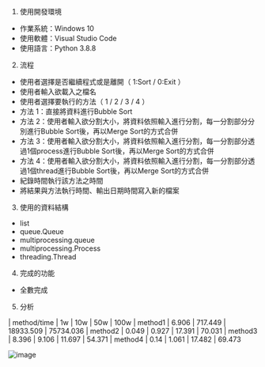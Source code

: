 1. 使用開發環境

- 作業系統：Windows 10
- 使用軟體：Visual Studio Code
- 使用語言：Python 3.8.8

2. 流程

- 使用者選擇是否繼續程式或是離開（ 1:Sort / 0:Exit ）
- 使用者輸入欲載入之檔名
- 使用者選擇要執行的方法（ 1 / 2 / 3 / 4 ）
- 方法 1：直接將資料進行Bubble Sort
- 方法 2：使用者輸入欲分割大小，將資料依照輸入進行分割，每一分割部分分別進行Bubble Sort後，再以Merge Sort的方式合併
- 方法 3：使用者輸入欲分割大小，將資料依照輸入進行分割，每一分割部分透過1個process進行Bubble Sort後，再以Merge Sort的方式合併
- 方法 4：使用者輸入欲分割大小，將資料依照輸入進行分割，每一分割部分透過1個thread進行Bubble Sort後，再以Merge Sort的方式合併
- 紀錄時間執行該方法之時間
- 將結果與方法執行時間、輸出日期時間寫入新的檔案

3. 使用的資料結構

- list
- queue.Queue
- multiprocessing.queue
- multiprocessing.Process
- threading.Thread

4. 完成的功能

- 全數完成

5. 分析

| method/time | 1w      | 10w     | 50w       | 100w
| method1	  | 6.906   | 717.449 | 18933.509 | 75734.036
| method2	  | 0.049   | 0.927	  | 17.391    | 70.031
| method3	  | 8.396   | 9.106	  | 11.697    | 54.371
| method4     | 0.14    | 1.061   | 17.482    | 69.473

![image](https://github.com/spacistor0408/Threads_OSProject01/blob/master/chart.png)
